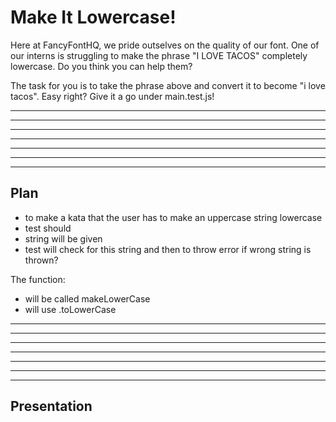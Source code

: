 
# Make It Lowercase!

Here at FancyFontHQ, we pride outselves on the quality of our font. One of our interns is struggling to make the phrase "I LOVE TACOS" completely lowercase. Do you think you can help them?

The task for you is to take the phrase above and convert it to become "i love tacos". Easy right? Give it a go under main.test.js!

---
---
---
---
---
---
---

## Plan

- to make a kata that the user has to make an uppercase string lowercase
- test should
- string will be given
- test will check for this string and then to throw error if wrong string is thrown?

The function:
- will be called makeLowerCase
- will use .toLowerCase
---
---
---
---
---
---
---

## Presentation